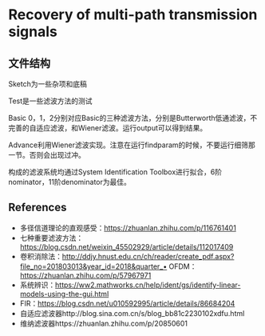 # Recovery of multi-path transmission signals

## 文件结构
Sketch为一些杂项和底稿

Test是一些滤波方法的测试

Basic 0，1，2分别对应Basic的三种滤波方法，分别是Butterworth低通滤波，不完善的自适应滤波，和Wiener滤波。运行output可以得到结果。

Advance利用Wiener滤波实现。注意在运行findparam的时候，不要运行细筛那一节。否则会出现过冲。

构成的滤波系统均通过System Identification Toolbox进行拟合，6阶nominator，11阶denominator为最佳。


## References

- 多径信道理论的直观感受：https://zhuanlan.zhihu.com/p/116761401
- 七种重要滤波方法：https://blog.csdn.net/weixin_45502929/article/details/112017409
- 卷积消除法：http://ddjy.hnust.edu.cn/ch/reader/create_pdf.aspx?file_no=201803013&year_id=2018&quarter_• OFDM：https://zhuanlan.zhihu.com/p/57967971
- 系统辨识：https://ww2.mathworks.cn/help/ident/gs/identify-linear-models-using-the-gui.html
- FIR：https://blog.csdn.net/u010592995/article/details/86684204
- 自适应滤波器http://blog.sina.com.cn/s/blog_bb81c2230102xdfu.html
- 维纳滤波器https://zhuanlan.zhihu.com/p/20850601